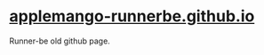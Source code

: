 # [applemango-runnerbe.github.io](https://applemango-runnerbe.github.io)

Runner-be old github page.
